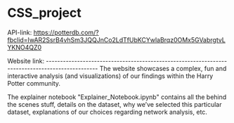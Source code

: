 # CSS_project

API-link: https://potterdb.com/?fbclid=IwAR2SsrB4vhSm3JQQJnCo2LdTfUbKCYwlaBrqz0OMx5GVabrgtvLYKNO4QZ0

Website link: ------------------------------------------------------------------------------------------------
The website showcases a complex, fun and interactive analysis (and visualizations) of our findings within the Harry Potter community.

The explainer notebook "Explainer_Notebook.ipynb" contains all the behind the scenes stuff, details on the dataset, why we’ve selected this particular dataset, explanations of our choices regarding network analysis, etc.


